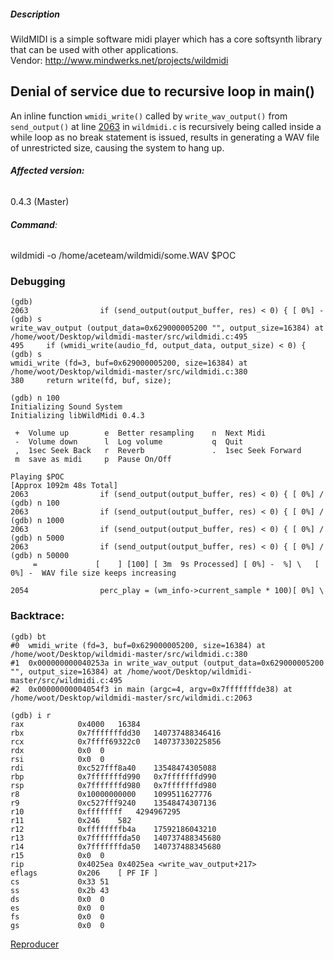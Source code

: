 
##### Description
WildMIDI is a simple software midi player which has a core softsynth library that can be used with other applications.             
Vendor: http://www.mindwerks.net/projects/wildmidi



## Denial of service due to recursive loop in main()

An inline function `wmidi_write()` called by `write_wav_output()` from `send_output()` at line [2063](https://github.com/Mindwerks/wildmidi/blob/master/src/wildmidi.c#L2063) in `wildmidi.c` is recursively being called inside a while loop as no break statement is issued, results in generating a WAV file of unrestricted size, causing the system to hang up.



###### **Affected version:**
0.4.3 (Master)




###### **Command**:  
wildmidi -o /home/aceteam/wildmidi/some.WAV $POC


 
### Debugging

```
(gdb) 
2063                if (send_output(output_buffer, res) < 0) { [ 0%] -  
(gdb) s
write_wav_output (output_data=0x629000005200 "", output_size=16384) at /home/woot/Desktop/wildmidi-master/src/wildmidi.c:495
495	    if (wmidi_write(audio_fd, output_data, output_size) < 0) {
(gdb) s
wmidi_write (fd=3, buf=0x629000005200, size=16384) at /home/woot/Desktop/wildmidi-master/src/wildmidi.c:380
380	    return write(fd, buf, size);
```

```
(gdb) n 100
Initializing Sound System
Initializing libWildMidi 0.4.3

 +  Volume up        e  Better resampling    n  Next Midi
 -  Volume down      l  Log volume           q  Quit
 ,  1sec Seek Back   r  Reverb               .  1sec Seek Forward
 m  save as midi     p  Pause On/Off

Playing $POC 
[Approx 1092m 48s Total]
2063                if (send_output(output_buffer, res) < 0) { [ 0%] /  
(gdb) n 100
2063                if (send_output(output_buffer, res) < 0) { [ 0%] /  
(gdb) n 1000
2063                if (send_output(output_buffer, res) < 0) { [ 0%] /  
(gdb) n 5000
2063                if (send_output(output_buffer, res) < 0) { [ 0%] /  
(gdb) n 50000
     =             [    ] [100] [ 3m  9s Processed] [ 0%] -  %] \   [ 0%] -  WAV file size keeps increasing
	 
2054                perc_play = (wm_info->current_sample * 100)[ 0%] \  
```




### **Backtrace:**
 
 ```
(gdb) bt
#0  wmidi_write (fd=3, buf=0x629000005200, size=16384) at /home/woot/Desktop/wildmidi-master/src/wildmidi.c:380
#1  0x000000000040253a in write_wav_output (output_data=0x629000005200 "", output_size=16384) at /home/woot/Desktop/wildmidi-master/src/wildmidi.c:495
#2  0x00000000004054f3 in main (argc=4, argv=0x7fffffffde38) at /home/woot/Desktop/wildmidi-master/src/wildmidi.c:2063
```


```
(gdb) i r
rax            0x4000	16384
rbx            0x7fffffffdd30	140737488346416
rcx            0x7ffff69322c0	140737330225856
rdx            0x0	0
rsi            0x0	0
rdi            0xc527fff8a40	13548474305088
rbp            0x7fffffffd990	0x7fffffffd990
rsp            0x7fffffffd980	0x7fffffffd980
r8             0x10000000000	1099511627776
r9             0xc527fff9240	13548474307136
r10            0xffffffff	4294967295
r11            0x246	582
r12            0xffffffffb4a	17592186043210
r13            0x7fffffffda50	140737488345680
r14            0x7fffffffda50	140737488345680
r15            0x0	0
rip            0x4025ea	0x4025ea <write_wav_output+217>
eflags         0x206	[ PF IF ]
cs             0x33	51
ss             0x2b	43
ds             0x0	0
es             0x0	0
fs             0x0	0
gs             0x0	0
```


 [Reproducer](https://github.com/SegfaultMasters/covering360/blob/master/wildmidi/hang_main_00)
